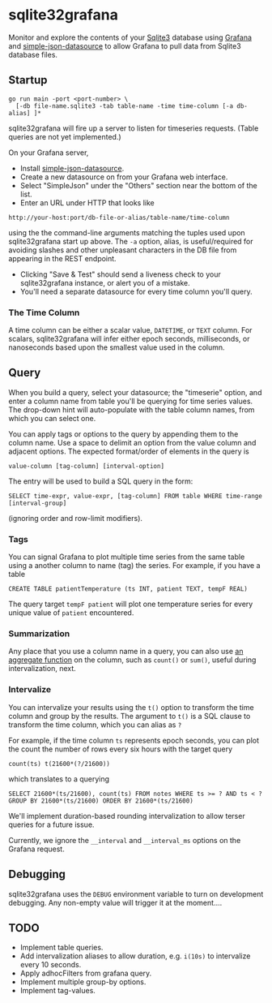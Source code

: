 # sqlite32grafana

Monitor and explore the contents of your
[Sqlite3](https://www.sqlite.org/index.html) database using
[Grafana](https://github.com/grafana/grafana) and
[simple-json-datasource](https://github.com/grafana/simple-json-datasource)
 to allow Grafana to pull data from Sqlite3 database files.

## Startup
```
go run main -port <port-number> \
  [-db file-name.sqlite3 -tab table-name -time time-column [-a db-alias] ]*
```

sqlite32grafana will fire up a server to listen for timeseries requests.
(Table queries are not yet implemented.)

On your Grafana server,

- Install [simple-json-datasource](https://github.com/grafana/simple-json-datasource).
- Create a new datasource on from your Grafana web interface.
 - Select "SimpleJson" under the "Others" section near the bottom of the list.
 - Enter an URL under HTTP that looks like
```
http://your-host:port/db-file-or-alias/table-name/time-column
```
 using the the command-line arguments matching the tuples used upon sqlite32grafana start up above.  The `-a` option, alias, is useful/required for avoiding slashes and other unpleasant characters in the DB file from appearing in the REST endpoint.
 - Clicking "Save & Test" should send a liveness check to your sqlite32grafana instance, or alert you of a mistake.
- You'll need a separate datasource for every time column you'll query.

### The Time Column

A time column can be either a scalar value, `DATETIME`, or `TEXT` column.
For scalars, sqlite32grafana will infer either epoch seconds, milliseconds, or
nanoseconds based upon the smallest value used in the column.

## Query

When you build a query, select your datasource; the "timeserie" option, and
enter a column name from table you'll be querying for time series values.
The drop-down hint will auto-populate with the table column names, from which
you can select one.

You can apply tags or options to the query by appending them to the column name.
Use a space to delimit an option from the value column and adjacent options.
The expected format/order of elements in the query is
```
value-column [tag-column] [interval-option]
```

The entry will be used to build a SQL query in the form:
```
SELECT time-expr, value-expr, [tag-column] FROM table WHERE time-range [interval-group]
```
(ignoring order and row-limit modifiers).

### Tags
You can signal Grafana to plot multiple time series from the same table using
a another column to name (tag) the series.
For example, if you have a table
```
CREATE TABLE patientTemperature (ts INT, patient TEXT, tempF REAL)
```
The query target `tempF patient` will plot one temperature series for every
unique value of `patient` encountered.

### Summarization
Any place that you use a column name in a query, you can also use
[an aggregate function](https://www.sqlite.org/lang_aggfunc.html) on
the column, such as `count()` or `sum()`, useful during intervalization, next.

### Intervalize
You can intervalize your results using the `t()` option to transform the time
column and group by the results.
The argument to `t()` is a SQL clause to transform the time column, which you
can alias as `?`

For example, if the time column `ts` represents epoch
seconds, you can plot the count the number of rows every six hours with
the target query
```
count(ts) t(21600*(?/21600))
```
which translates to a querying
```
SELECT 21600*(ts/21600), count(ts) FROM notes WHERE ts >= ? AND ts < ? GROUP BY 21600*(ts/21600) ORDER BY 21600*(ts/21600)
```
We'll implement duration-based rounding intervalization to allow terser queries
for a future issue.

Currently, we ignore the `__interval` and `__interval_ms` options on the
Grafana request.

## Debugging

sqlite32grafana uses the `DEBUG` environment variable to turn on development
debugging.  Any non-empty value will trigger it at the moment....

## TODO
- Implement table queries.
- Add intervalization aliases to allow duration, e.g. `i(10s)` to intervalize
every 10 seconds.
- Apply adhocFilters from grafana query.
- Implement multiple group-by options.
- Implement tag-values.
